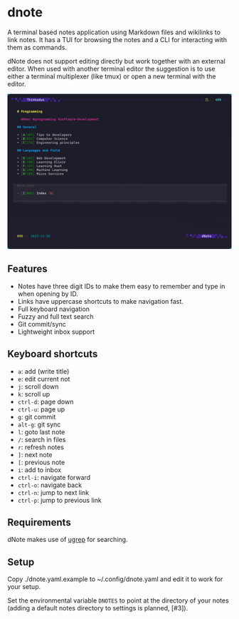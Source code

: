 # dnote

A terminal based notes application using Markdown files and wikilinks to link
notes. It has a TUI for browsing the notes and a CLI for interacting with them
as commands.

dNote does not support editing directly but work together with an external
editor. When used with another terminal editor the suggestion is to use either a
terminal multiplexer (like tmux) or open a new terminal with the editor.

![Browse view](./images/screenshot.png)

## Features

- Notes have three digit IDs to make them easy to remember and type in when
opening by ID.
- Links have uppercase shortcuts to make navigation fast.
- Full keyboard navigation
- Fuzzy and full text search
- Git commit/sync 
- Lightweight inbox support 

## Keyboard shortcuts

- `a`: add (write title)
- `e`: edit current not
- `j`: scroll down
- `k`: scroll up
- `ctrl-d`: page down
- `ctrl-u`: page up
- `g`: git commit
- `alt-g`: git sync
- `l`: goto last note
- `/`: search in files
- `r`: refresh notes
- `]`: next note
- `[`: previous note
- `i`: add to inbox
- `ctrl-i`: navigate forward
- `ctrl-o`: navigate back
- `ctrl-n`: jump to next link
- `ctrl-p`: jump to previous link

## Requirements

dNote makes use of [ugrep](https://github.com/Genivia/ugrep) for searching.

## Setup
Copy ./dnote.yaml.example to ~/.config/dnote.yaml and edit it to work for your setup.

Set the environmental variable `DNOTES` to point at the directory of your notes
(adding a default notes directory to settings is planned, [#3]).

